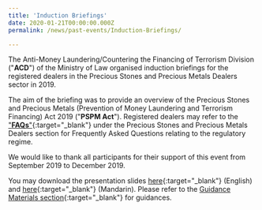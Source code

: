 ```yaml
---
title: 'Induction Briefings'
date: 2020-01-21T00:00:00.000Z
permalink: /news/past-events/Induction-Briefings/

---
```


The Anti-Money Laundering/Countering the Financing of Terrorism Division ("**ACD**") of the Ministry of Law organised induction briefings for the registered dealers in the Precious Stones and Precious Metals Dealers sector in 2019. 

The aim of the briefing was to provide an overview of the Precious Stones and Precious Metals (Prevention of Money Laundering and Terrorism Financing) Act 2019 ("**PSPM Act**"). Registered dealers may refer to the ["**FAQs**"](https://va.ecitizen.gov.sg/cfp/customerPages/mlaw/explorefaq.aspx){:target="_blank"} under the Precious Stones and Precious Metals Dealers section for Frequently Asked Questions relating to the regulatory regime.

We would like to thank all participants for their support of this event from September 2019 to December 2019.

You may download the presentation slides [here](/images/IB_Slides_English_20200629.pdf){:target="_blank"} (English) and [here](/images/IB_Slides_Chinese_20200629.pdf){:target="_blank"} (Mandarin). Please refer to the [Guidance Materials section](/guidance-materials/){:target="_blank"} for guidances.
